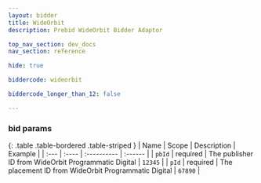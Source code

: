 ```yaml
---
layout: bidder
title: WideOrbit
description: Prebid WideOrbit Bidder Adaptor

top_nav_section: dev_docs
nav_section: reference

hide: true

biddercode: wideorbit

biddercode_longer_than_12: false

---
```



### bid params

{: .table .table-bordered .table-striped }
| Name | Scope | Description | Example |
| :--- | :---- | :---------- | :------ |
| `pbId` | required | The publisher ID from WideOrbit Programmatic Digital | `12345` |
| `pId` | required | The placement ID from WideOrbit Programmatic Digital  | `67890` |
